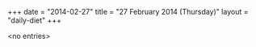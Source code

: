 +++
date = "2014-02-27"
title = "27 February 2014 (Thursday)"
layout = "daily-diet"
+++


\<no entries\>
